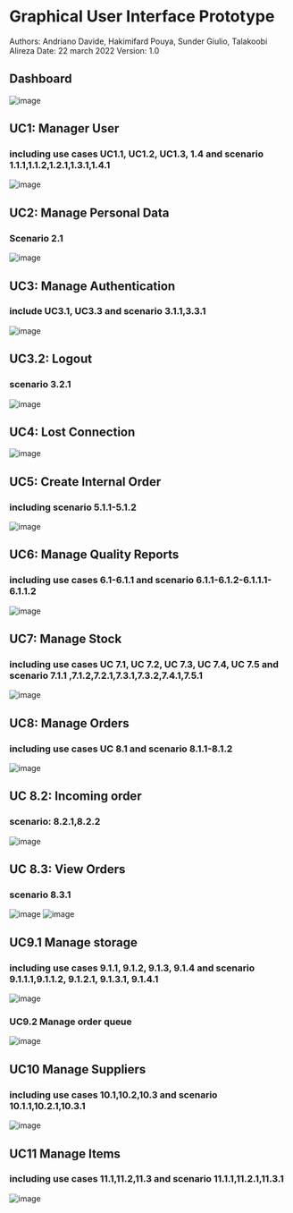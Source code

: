# Graphical User Interface Prototype

Authors: Andriano Davide, Hakimifard Pouya, Sunder Giulio, Talakoobi Alireza
Date: 22 march 2022
Version: 1.0

## Dashboard

![image](src/GUI/Mockups/Dashboard.png)

## UC1: Manager User

### including use cases UC1.1, UC1.2, UC1.3, 1.4 and scenario 1.1.1,1.1.2,1.2.1,1.3.1,1.4.1

![image](src/GUI/Mockups/Manage%20users.png)

## UC2: Manage Personal Data

### Scenario 2.1

![image](src/GUI/Mockups/personal%20info.png)

## UC3: Manage Authentication

### include UC3.1, UC3.3 and scenario 3.1.1,3.3.1

![image](/src/GUI/Mockups/Login_forgotten_password.png)

## UC3.2: Logout

### scenario 3.2.1

![image](/src/GUI/Mockups/Logout.png)

## UC4: Lost Connection

![image](src/GUI/Mockups/Lost%20Connection.png)

## UC5: Create Internal Order

### including scenario 5.1.1-5.1.2

![image](src/GUI/Mockups/Ou%20Manager.png)

## UC6: Manage Quality Reports

### including use cases 6.1-6.1.1 and scenario 6.1.1-6.1.2-6.1.1.1-6.1.1.2

![image](src/GUI/Mockups/Quality%20Manager.png)

## UC7: Manage Stock

### including use cases UC 7.1, UC 7.2, UC 7.3, UC 7.4, UC 7.5 and scenario 7.1.1 ,7.1.2,7.2.1,7.3.1,7.3.2,7.4.1,7.5.1

![image](src/GUI/Mockups/Manage_stock.png)

## UC8: Manage Orders

### including use cases UC 8.1 and scenario 8.1.1-8.1.2

![image](src/GUI/Mockups/Place_order.png)

## UC 8.2: Incoming order

### scenario: 8.2.1,8.2.2

![image](src/GUI/Mockups/Manage_incoming_orders.png)

## UC 8.3: View Orders

### scenario 8.3.1

![image](src/GUI/Mockups/View_incoming_orders.png)
![image](src/GUI/Mockups/View_outgoing_orders.png)

## UC9.1 Manage storage

### including use cases 9.1.1, 9.1.2, 9.1.3, 9.1.4 and scenario 9.1.1.1,9.1.1.2, 9.1.2.1, 9.1.3.1, 9.1.4.1

![image](src/GUI/Mockups/Storage%20management%20GUI%20sample.png)

### UC9.2 Manage order queue

![image](src/GUI/Mockups/order%20queue.png)

## UC10 Manage Suppliers

### including use cases 10.1,10.2,10.3 and scenario 10.1.1,10.2.1,10.3.1

![image](src/GUI/Mockups/New%20Wireframe%201.png)

## UC11 Manage Items

### including use cases 11.1,11.2,11.3 and scenario 11.1.1,11.2.1,11.3.1

![image](src/GUI/Mockups/Data%20Grid%20Docs%E2%80%82%E2%80%82%E2%80%82%E2%80%82%20.png)
